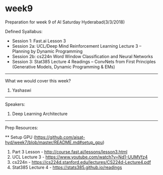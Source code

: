 # week9

Preparation for week 9 of AI Saturday Hyderabad(3/3/2018)

Defined Syallabus:

- Session 1: Fast.ai Lesson 3
- Session 2a: UCL/Deep Mind Reinforcement Learning Lecture 3 – Planning by Dynamic Programming
- Session 2b: cs224n Word Window Classification and Neural Networks
- Session 3: Stat385 Lecture 4 Readings – ConvNets from First Principles (Generative Models, Dynamic Programming & EMs)

-------------------------

What we would cover this week?

1. Yashaswi


-------------------------

Speakers:

1. Deep Learning Architecture


------------------------------------

Prep Resources:

** Setup GPU (https://github.com/aisat-hyd/week7/blob/master/README.md#setup_gpu)

1. Part 3 Lesson - http://course.fast.ai/lessons/lesson3.html
2. UCL Lecture 3 - https://www.youtube.com/watch?v=Nd1-UUMVfz4
3. cs224n - https://cs224d.stanford.edu/lectures/CS224d-Lecture4.pdf
4. Stat385 Lecture 4 - https://stats385.github.io/readings
